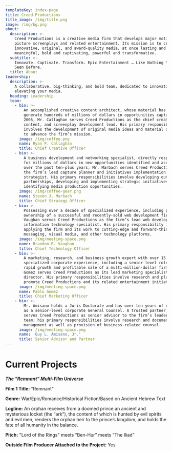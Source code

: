 ```yaml
---
templateKey: index-page
title: Creed Productions
title_image: /img/title.png
image: /img/bg.png
about:
  description: >-
    Creed Productions is a creative media firm that develops major motion
    picture screenplays and related entertainment. Its mission is to create
    innovative, original, and award-quality media, at once lasting and
    meaningful, bold and captivating, powerful and transformative.
  subtitle: >-
    Innovate. Captivate. Transform. Epic Entertainment … Like Nothing You’ve
    Seen Before.
  title: About
leadership:
  description: >-
    A collaborative, big-thinking, and bold team, dedicated to innovating and
    elevating your media.
  heading: Leadership
  team:
    - bio: >-
        An accomplished creative content architect, whose material has helped
        generate hundreds of millions of dollars in opportunities captured since
        2005, Mr. Callaghan serves Creed Productions as the chief creative,
        content, and screenplay development lead. His primary responsibility
        involves the development of original media ideas and material designed
        to advance the firm’s mission.
      image: /img/coffee.png
      name: Ryan P. Callaghan
      title: Chief Creative Officer
    - bio: >-
        A business development and networking specialist, directly responsible
        for millions of dollars in new opportunities identified and acquired
        over the past ten-plus years, Mr. Marbach serves Creed Productions as
        the firm’s lead capture planner and initiatives implementation
        strategist. His primary responsibilities involve developing outside
        partnerships, developing and implementing strategic initiatives, and
        identifying media production opportunities.
      image: /img/coffee-gear.png
      name: Steven J. Marbach
      title: Chief Strategy Officer
    - bio: >
        Possessing over a decade of specialized experience, including part
        ownership of a successful and recently-sold web development firm, Mr.
        Vaughan serves Creed Productions as the firm’s lead web developer and
        information technology specialist. His primary responsibility involves
        applying the firm and its work to cutting-edge and forward-thinking web,
        messaging, visual media, and other technology platforms.
      image: /img/meeting-space.png
      name: Brandon R. Vaughan
      title: Chief Technology Officer
    - bio: >-
        A marketing, research, and business growth expert with over 15 years of
        specialized corporate experience, including a senior-level role in the
        rapid growth and profitable sale of a multi-million-dollar firm, Mr.
        Gomez serves Creed Productions as its lead marketing specialist and
        director. His primary responsibilities involve research and planning to
        promote Creed Productions and its related entertainment initiatives.
      image: /img/meeting-space.png
      name: Pablo Gomez
      title: Chief Marketing Officer
    - bio: >-
        Mr. Amisano holds a Juris Doctorate and has over ten years of experience
        as a senior-level corporate General Counsel. A trusted partner, he
        serves Creed Productions as senior advisor to the firm’s leadership
        team; his primary responsibilities involve research and document
        management as well as provision of business-related counsel.
      image: /img/meeting-space.png
      name: 'Guy L. Amisano, Jr.'
      title: Senior Advisor and Partner
---
```

# Current Projects

_**The "Remnant" Multi-Film Universe**_

**Film 1 Title:** “Remnant”

**Genre:** War/Epic/Romance/Historical Fiction/Based on Ancient Hebrew Text

**Logline:** An orphan receives from a doomed prince an ancient and mysterious locket (the “ark”), the content of which is hunted by evil spirits and evil men, renders the orphan heir to the prince’s kingdom, and holds the fate of all humanity in the balance.

**Pitch:** "Lord of the Rings" meets “Ben-Hur” meets “The Iliad”

**Outside Film Producer Attached to the Project:** Yes
